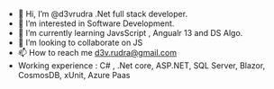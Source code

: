 - 👋 Hi, I’m @d3vrudra .Net full stack developer.
- 👀 I’m interested in Software Development.
- 🌱 I’m currently learning JavsScript , Angualr 13 and DS Algo.
- 💞️ I’m looking to collaborate on JS 
- 📫 How to reach me d3v.rudra@gmail.com
- Working experience : C# , .Net core, ASP.NET, SQL Server, Blazor, CosmosDB, xUnit, Azure Paas

<!---
d3vrudra/d3vrudra is a ✨ special ✨ repository because its `README.md` (this file) appears on your GitHub profile.
You can click the Preview link to take a look at your changes.
--->
